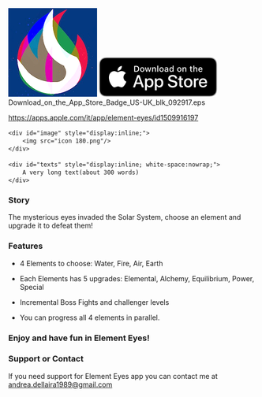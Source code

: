 
<img src="icon 180.png" alt="hi" class="inline"/>

<img src="Download_on_the_App_Store_Badge_US-UK_RGB_blk_092917.svg" alt="hi" class="inline"/>
Download_on_the_App_Store_Badge_US-UK_blk_092917.eps

https://apps.apple.com/it/app/element-eyes/id1509916197


<div id="container" style="white-space:nowrap">

    <div id="image" style="display:inline;">
        <img src="icon 180.png"/>
    </div>

    <div id="texts" style="display:inline; white-space:nowrap;"> 
        A very long text(about 300 words) 
    </div>

</div>



### Story
The mysterious eyes invaded the Solar System, choose an element and upgrade it to defeat them!

### Features

 *   4 Elements to choose: Water, Fire, Air, Earth

 *   Each Elements has 5 upgrades: 
    Elemental, Alchemy, Equilibrium, Power, Special 

 *  Incremental Boss Fights and challenger levels 

 *  You can progress all 4 elements in parallel.

### Enjoy and have fun in Element Eyes!

### Support or Contact

If you need support for Element Eyes app you can contact me at andrea.dellaira1989@gmail.com
